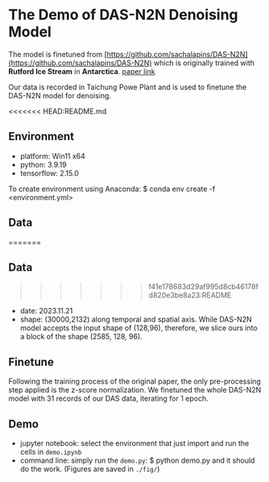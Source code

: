 # The Demo of DAS-N2N Denoising Model #

The model is finetuned from [https://github.com/sachalapins/DAS-N2N](https://github.com/sachalapins/DAS-N2N) which is originally trained with **Rutford Ice Stream** in **Antarctica**. [paper link](https://arxiv.org/pdf/2304.08120)

Our data is recorded in Taichung Powe Plant and is used to finetune the DAS-N2N model for denoising.

<<<<<<< HEAD:README.md
## Environment
- platform: Win11 x64
- python: 3.9.19
- tensorflow: 2.15.0

To create environment using Anaconda: $ conda env create -f <environment.yml>

## Data
=======
## Data ##
>>>>>>> f41e178683d29af995d8cb46178fd820e3be8a23:README
- date: 2023.11.21
- shape: (30000,2132) along temporal and spatial axis. While DAS-N2N model accepts the input shape of (128,96), therefore, we slice ours into a block of the shape (2585, 128, 96).

## Finetune ##
Following the training process of the original paper, the only pre-processing step applied is the z-score normalization. 
We finetuned the whole DAS-N2N model with 31 records of our DAS data, iterating for 1 epoch. 

## Demo
- jupyter notebook: select the environment that just import and run the cells in `demo.ipynb`
- command line: simply run the `demo.py`: $ python demo.py and it should do the work. (Figures are saved in `./fig/`)